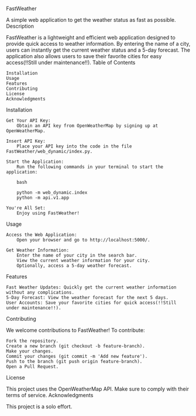 FastWeather

A simple web application to get the weather status as fast as possible.
Description

FastWeather is a lightweight and efficient web application designed to provide quick access to weather information. By entering the name of a city, users can instantly get the current weather status and a 5-day forecast. The application also allows users to save their favorite cities for easy access(!!Still under maintenance!!).
Table of Contents

    Installation
    Usage
    Features
    Contributing
    License
    Acknowledgments

Installation

    Get Your API Key:
        Obtain an API key from OpenWeatherMap by signing up at OpenWeatherMap.

    Insert API Key:
        Place your API key into the code in the file FastWeather/web_dynamic/index.py.

    Start the Application:
        Run the following commands in your terminal to start the application:

        bash

        python -m web_dynamic.index
        python -m api.v1.app

    You're All Set:
        Enjoy using FastWeather!

Usage

    Access the Web Application:
        Open your browser and go to http://localhost:5000/.

    Get Weather Information:
        Enter the name of your city in the search bar.
        View the current weather information for your city.
        Optionally, access a 5-day weather forecast.

Features

    Fast Weather Updates: Quickly get the current weather information without any complications.
    5-Day Forecast: View the weather forecast for the next 5 days.
    User Accounts: Save your favorite cities for quick access(!!Still under maintenance!!).

Contributing

We welcome contributions to FastWeather! To contribute:

    Fork the repository.
    Create a new branch (git checkout -b feature-branch).
    Make your changes.
    Commit your changes (git commit -m 'Add new feature').
    Push to the branch (git push origin feature-branch).
    Open a Pull Request.

License

This project uses the OpenWeatherMap API. Make sure to comply with their terms of service.
Acknowledgments

This project is a solo effort.
